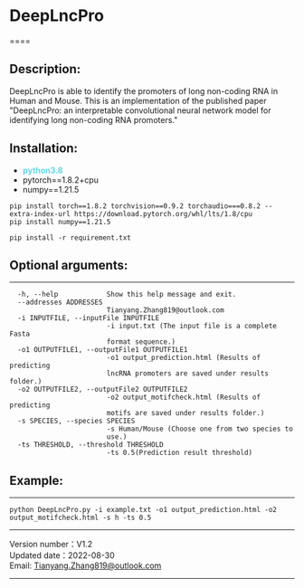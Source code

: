 # DeepLncPro
====
## Description:

DeepLncPro is able to identify the promoters of long non-coding RNA in Human and Mouse.
This is an implementation of the published paper "DeepLncPro: an interpretable convolutional neural network model for identifying long non-coding RNA promoters."

## Installation:

- <span  style="color: #5bdaed; font-weight: bold">python3.8</span>
- pytorch==1.8.2+cpu
- numpy==1.21.5
``` 
pip install torch==1.8.2 torchvision==0.9.2 torchaudio===0.8.2 --extra-index-url https://download.pytorch.org/whl/lts/1.8/cpu
pip install numpy==1.21.5
``` 
``` 
pip install -r requirement.txt
``` 
## Optional arguments:
-------------------
```
  -h, --help            Show this help message and exit.
  --addresses ADDRESSES
                        Tianyang.Zhang819@outlook.com
  -i INPUTFILE, --inputFile INPUTFILE
                        -i input.txt (The input file is a complete Fasta
                        format sequence.)
  -o1 OUTPUTFILE1, --outputFile1 OUTPUTFILE1
                        -o1 output_prediction.html (Results of predicting 
                        lncRNA promoters are saved under results folder.)
  -o2 OUTPUTFILE2, --outputFile2 OUTPUTFILE2
                        -o2 output_motifcheck.html (Results of predicting 
                        motifs are saved under results folder.)
  -s SPECIES, --species SPECIES
                        -s Human/Mouse (Choose one from two species to
                        use.)
  -ts THRESHOLD, --threshold THRESHOLD  
                        -ts 0.5(Prediction result threshold)
```
## Example:
--------
```
python DeepLncPro.py -i example.txt -o1 output_prediction.html -o2 output_motifcheck.html -s h -ts 0.5
```
***
Version number：V1.2 <br>
Updated date：2022-08-30 <br>
Email: Tianyang.Zhang819@outlook.com
***
